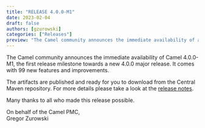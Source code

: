 ```yaml
---
title: "RELEASE 4.0.0-M1"
date: 2023-02-04
draft: false
authors: [gzurowski]
categories: ["Releases"]
preview: "The Camel community announces the immediate availability of a new release candidate Camel 4.0.0-M1"
---
```



The Camel community announces the immediate availability of Camel 4.0.0-M1, the first release milestone towards a new 4.0.0 major release. It comes with 99 new features and improvements.

The artifacts are published and ready for you to download from the Central Maven repository. For more details please take a look at the [release notes](/releases/release-4.0.0-M1/).

Many thanks to all who made this release possible.

On behalf of the Camel PMC,  
Gregor Zurowski
